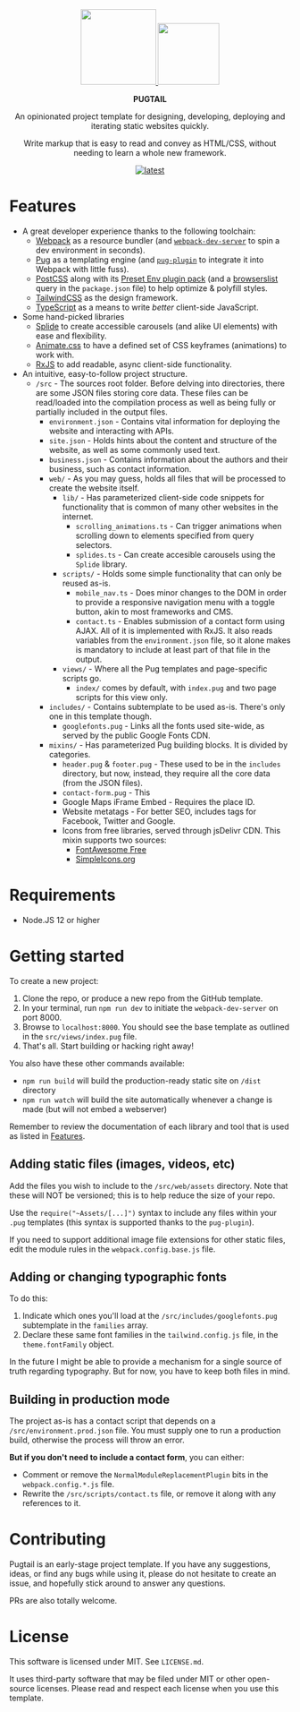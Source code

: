 <div align="center">
  <div>
    <a href="https://pugjs.org">
      <img src="https://cdn.rawgit.com/pugjs/pug-logo/eec436cee8fd9d1726d7839cbe99d1f694692c0c/SVG/pug-final-logo-_-colour-128.svg"
      height="135">
    </a>
    <a href="https://tailwindcss.com">
      <img src="https://tailwindcss.com/_next/static/media/tailwindcss-mark.79614a5f61617ba49a0891494521226b.svg"
      height="110">
    </a>
  </div>

  **PUGTAIL**

  An opinionated project template for designing, developing, deploying and iterating static websites quickly.

  Write markup that is easy to read and convey as HTML/CSS, without needing to learn a whole new framework.

  [![latest](https://img.shields.io/github/v/tag/bglamadrid/pugtail?label=latest)](https://github.com/bglamadrid/pugtail/tags)
</div>

# Features

- A great developer experience thanks to the following toolchain:
  - [Webpack](https://webpack.js.org) as a resource bundler (and [`webpack-dev-server`](https://github.com/webpack/webpack-dev-server) to spin a dev environment in seconds).
  - [Pug](https://pugjs.org) as a templating engine (and [`pug-plugin`](https://github.com/webdiscus/pug-plugin) to integrate it into Webpack with little fuss).
  - [PostCSS](https://postcss.org) along with its [Preset Env plugin pack](https://github.com/csstools/postcss-plugins/tree/main/plugin-packs/postcss-preset-env) (and a [browserslist](https://github.com/browserslist/browserslist) query in the `package.json` file) to help optimize & polyfill styles.
  - [TailwindCSS](https://tailwindcss.com) as the design framework.
  - [TypeScript](https://www.typescriptlang.org) as a means to write _better_ client-side JavaScript.
- Some hand-picked libraries
  - [Splide](https://splidejs.com) to create accessible carousels (and alike UI elements) with ease and flexibility.
  - [Animate.css](https://animate.style) to have a defined set of CSS keyframes (animations) to work with.
  - [RxJS](https://rxjs.dev) to add readable, async client-side functionality.
- An intuitive, easy-to-follow project structure.
  - `/src` - The sources root folder. Before delving into directories, there are some JSON files storing core data. These files can be read/loaded into the compilation process as well as being fully or partially included in the output files.
    - `environment.json` - Contains vital information for deploying the website and interacting with APIs.
    - `site.json` - Holds hints about the content and structure of the website, as well as some commonly used text.
    - `business.json` - Contains information about the authors and their business, such as contact information.
    - `web/` - As you may guess, holds all files that will be processed to create the website itself.
      - `lib/` - Has parameterized client-side code snippets for functionality that is common of many other websites in the internet.
        - `scrolling_animations.ts` - Can trigger animations when scrolling down to elements specified from query selectors.
        - `splides.ts` - Can create accesible carousels using the `Splide` library.
      - `scripts/` - Holds some simple functionality that can only be reused as-is.
        - `mobile_nav.ts` - Does minor changes to the DOM in order to provide a responsive navigation menu with a toggle button, akin to most frameworks and CMS.
        - `contact.ts` - Enables submission of a contact form using AJAX. All of it is implemented with RxJS. It also reads variables from the `environment.json` file, so it alone makes is mandatory to include at least part of that file in the output.
      - `views/` - Where all the Pug templates and page-specific scripts go.
        - `index/` comes by default, with `index.pug` and two page scripts for this view only.
    - `includes/` - Contains subtemplate to be used as-is. There's only one in this template though.
      - `googlefonts.pug` - Links all the fonts used site-wide, as served by the public Google Fonts CDN.
    - `mixins/` - Has parameterized Pug building blocks. It is divided by categories.
      - `header.pug` & `footer.pug` - These used to be in the `includes` directory, but now, instead, they require all the core data (from the JSON files).
      - `contact-form.pug` - This
      - Google Maps iFrame Embed - Requires the place ID.
      - Website metatags - For better SEO, includes tags for Facebook, Twitter and Google.
      - Icons from free libraries, served through jsDelivr CDN. This mixin supports two sources:
        - [FontAwesome Free](https://fontawesome.com)
        - [SimpleIcons.org](https://simpleicons.org)


# Requirements

- Node.JS 12 or higher


# Getting started

To create a new project:

1. Clone the repo, or produce a new repo from the GitHub template.
2. In your terminal, run `npm run dev` to initiate the `webpack-dev-server` on port 8000.
3. Browse to `localhost:8000`. You should see the base template as outlined in the `src/views/index.pug` file.
4. That's all. Start building or hacking right away!

You also have these other commands available:

- `npm run build` will build the production-ready static site on `/dist` directory
- `npm run watch` will build the site automatically whenever a change is made (but will not embed a webserver)

Remember to review the documentation of each library and tool that is used as listed in [Features](#Features).


## Adding static files (images, videos, etc)

Add the files you wish to include to the `/src/web/assets` directory. Note that these will NOT be versioned; this is to help reduce the size of your repo.

Use the `require("~Assets/[...]")` syntax to include any files within your `.pug` templates (this syntax is supported thanks to the `pug-plugin`).

If you need to support additional image file extensions for other static files, edit the module rules in the `webpack.config.base.js` file.


## Adding or changing typographic fonts

To do this:

1. Indicate which ones you'll load at the `/src/includes/googlefonts.pug` subtemplate in the `families` array.
2. Declare these same font families in the `tailwind.config.js` file, in the `theme.fontFamily` object.

In the future I might be able to provide a mechanism for a single source of truth regarding typography. But for now, you have to keep both files in mind.


## Building in production mode

The project as-is has a contact script that depends on a `/src/environment.prod.json` file. You must supply one to run a production build, otherwise the process will throw an error.

**But if you don't need to include a contact form**, you can either:
- Comment or remove the `NormalModuleReplacementPlugin` bits in the `webpack.config.*.js` file.
- Rewrite the `/src/scripts/contact.ts` file, or remove it along with any references to it.


# Contributing

Pugtail is an early-stage project template. If you have any suggestions, ideas, or find any bugs while using it, please do not hesitate to create an issue, and hopefully stick around to answer any questions.

PRs are also totally welcome.


# License

This software is licensed under MIT. See `LICENSE.md`.

It uses third-party software that may be filed under MIT or other open-source licenses. Please read and respect each license when you use this template.
